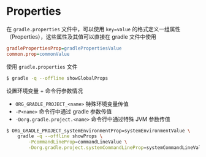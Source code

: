 # Properties

在 `gradle.properties` 文件中，可以使用 `key=value` 的格式定义一组属性（Properties），这些属性及其值可以直接在 gradle 文件中使用

```ini
gradlePropertiesProp=gradlePropertiesValue
common.prop=commonValue
```

使用 `gradle.properties` 文件

```bash
$ gradle -q --offline showGlobalProps
```

设置环境变量 + 命令行参数情况

- `ORG_GRADLE_PROJECT_<name>` 特殊环境变量传值
- `-P<name>` 命令行中通过 gradle 参数传值
- `-Dorg.gradle.project.<name>` 命令行中通过特殊 JVM 参数传值

```bash
$ ORG_GRADLE_PROJECT_systemEnvironmentProp=systemEnvironmentValue \
    gradle -q --offline showProps \
        -PcommandLineProp=commandLineValue \
        -Dorg.gradle.project.systemCommandLineProp=systemCommandLineValue
```
